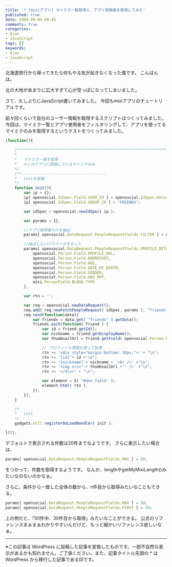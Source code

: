 ```yaml
---
title: '* [mixiアプリ] マイミク一覧取得と、アプリ登録者を取得してみた'
published: true
date: 2009-09-09 00:45
comments: true
categories:
- Ajax
- JavaScript
tags: []
keywords:
- Ajax
- JavaScript
---
```

北海道旅行から帰ってきたら何もやる気が起きなくなった僕です。
こんばんは。

北の大地があまりに広大すぎて心が空っぽになってしまいました。

さて、久しぶりにJavaScript書いてみました。
今回もmixiアプリのチュートリアルです。

前々回くらいで自分のユーザー情報を取得するスクリプトはつくってみました。
今回は、マイミク一覧とアプリ使用者をフィルタリングして、アプリを使ってるマイミクのみを取得するというテストをつくってみました。

```js
(function(){

	/******************************************************************************************************
	*
	*	マイミク一覧を取得
	*	※このアプリに登録しているマイミクのみ
	*/
	/**-------------------------------------
	*	initを定義
	*/
	function init(){
		var ip = {};
		ip[ opensocial.IdSpec.Field.USER_ID ] = opensocial.IdSpec.PersonId.VIEWER;
		ip[ opensocial.IdSpec.Field.GROUP_ID ] = "FRIENDS";

		var idSpec = opensocial.newIdSpec( ip );

		var params = {};

		//アプリ使用者だけを抽出
		params[ opensocial.DataRequest.PeopleRequestFields.FILTER ] = opensocial.DataRequest.FilterType.HAS_APP;

		//抽出したいパラメータをセット
		params[ opensocial.DataRequest.PeopleRequestFields.PROFILE_DETAILS ] = [
			opensocial.Person.Field.PROFILE_URL,
			opensocial.Person.Field.ADDRESSES,
			opensocial.Person.Field.AGE,
			opensocial.Person.Field.DATE_OF_BIRTH,
			opensocial.Person.Field.GENDER,
			opensocial.Person.Field.HAS_APP,
			mixi.PersonField.BLOOD_TYPE
		];

		var rtn = '';

		var req = opensocial.newDataRequest();
		req.add( req.newFetchPeopleRequest( idSpec, params ), "friends" );
		req.send(function(data){
			var friends = data.get( "friends" ).getData();
			friends.each(function( friend ) {
				var id = friend.getId();
				var nickname = friend.getDisplayName();
				var thumbnailUrl = friend.getField( opensocial.Person.Field.THUMBNAIL_URL );

				// プロフィール情報を使って処理
				rtn += '<div style="margin-bottom: 10px;">' + "\n";
				rtn += '[id]'+ id +"\n";
				rtn += '[nickname]'+ nickname + '<br />' +"\n";
				rtn += '<img src="'+ thumbnailUrl +'" />' +"\n";
				rtn += '</div>' + "\n";

				var element = $( '#dev_field' );
				element.html( rtn );
			});
		});
	}

	/*
	*	init
	*/
	gadgets.util.registerOnLoadHandler( init );

})();
```

デフォルトで表示される件数は20件までなようです。
さらに表示したい場合は、
```js
params[ opensocial.DataRequest.PeopleRequestFields.MAX ] = 50;
```
をつかって、件数を取得するようです。
なんか、lengthやgetMyMixiLength()みたいなのないのかなぁ。

さらに、条件から一致した全体の数から、n件目から取得みたいなこともできる。
```js
params[ opensocial.DataRequest.PeopleRequestFields.MAX ] = 50;
params[ opensocial.DataRequest.PeopleRequestFields.FIRST ] = 30;
```

上の例だと、「50件中、30件目から取得」みたいなことができる。
公式のリファレンスまぁまぁわかりやすいんだけど、もっと細かいリファレンス欲しいなぁ。

---
※この記事は WordPress に投稿した記事を変換したものです。一部不自然な表示があるかも知れません。ご了承ください。また、記事タイトル先頭の * は WordPress から移行した記事である印です。
